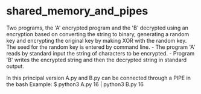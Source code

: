 # shared_memory_and_pipes
Two programs, the 'A' encrypted program and the 'B' decrypted using an encryption based on converting the string to binary, generating a random key and encrypting the original key by making XOR with the random key. The seed for the random key is entered by command line. - The program 'A' reads by standard input the string of characters to be encrypted. - Program 'B' writes the encrypted string and then the decrypted string in standard output.

In this principal version A.py and B.py can be connected through a PIPE in the bash
Example:
$ python3 A.py 16 | python3 B.py 16
